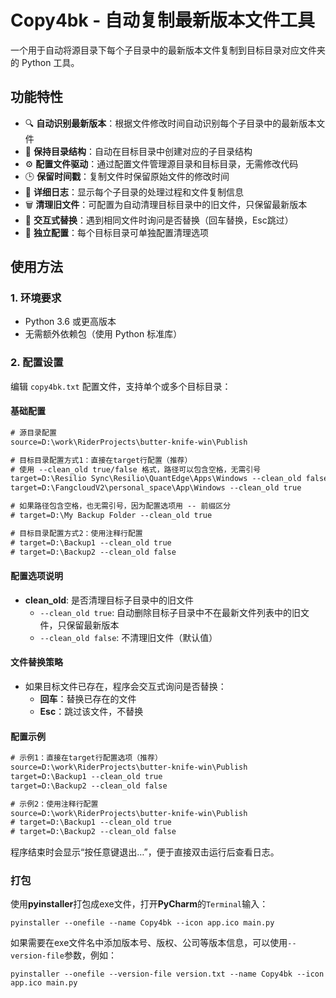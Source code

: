 # Copy4bk - 自动复制最新版本文件工具

一个用于自动将源目录下每个子目录中的最新版本文件复制到目标目录对应文件夹的 Python 工具。

## 功能特性

- 🔍 **自动识别最新版本**：根据文件修改时间自动识别每个子目录中的最新版本文件
- 📁 **保持目录结构**：自动在目标目录中创建对应的子目录结构
- ⚙️ **配置文件驱动**：通过配置文件管理源目录和目标目录，无需修改代码
- 🕒 **保留时间戳**：复制文件时保留原始文件的修改时间
- 📝 **详细日志**：显示每个子目录的处理过程和文件复制信息
- 🗑️ **清理旧文件**：可配置为自动清理目标目录中的旧文件，只保留最新版本
- 💬 **交互式替换**：遇到相同文件时询问是否替换（回车替换，Esc跳过）
- 🎯 **独立配置**：每个目标目录可单独配置清理选项

## 使用方法

### 1. 环境要求

- Python 3.6 或更高版本
- 无需额外依赖包（使用 Python 标准库）

### 2. 配置设置

编辑 `copy4bk.txt` 配置文件，支持单个或多个目标目录：

#### 基础配置

```txt
# 源目录配置
source=D:\work\RiderProjects\butter-knife-win\Publish

# 目标目录配置方式1：直接在target行配置（推荐）
# 使用 --clean_old true/false 格式，路径可以包含空格，无需引号
target=D:\Resilio Sync\Resilio\QuantEdge\Apps\Windows --clean_old false
target=D:\FangcloudV2\personal_space\App\Windows --clean_old true

# 如果路径包含空格，也无需引号，因为配置选项用 -- 前缀区分
# target=D:\My Backup Folder --clean_old true

# 目标目录配置方式2：使用注释行配置
# target=D:\Backup1 --clean_old true
# target=D:\Backup2 --clean_old false
```

#### 配置选项说明

- **clean_old**: 是否清理目标子目录中的旧文件
  - `--clean_old true`: 自动删除目标子目录中不在最新文件列表中的旧文件，只保留最新版本
  - `--clean_old false`: 不清理旧文件（默认值）

#### 文件替换策略

- 如果目标文件已存在，程序会交互式询问是否替换：
  - **回车**：替换已存在的文件
  - **Esc**：跳过该文件，不替换

#### 配置示例

```txt
# 示例1：直接在target行配置选项（推荐）
source=D:\work\RiderProjects\butter-knife-win\Publish
target=D:\Backup1 --clean_old true
target=D:\Backup2 --clean_old false

# 示例2：使用注释行配置
source=D:\work\RiderProjects\butter-knife-win\Publish
# target=D:\Backup1 --clean_old true
# target=D:\Backup2 --clean_old false
```

程序结束时会显示“按任意键退出…”，便于直接双击运行后查看日志。

### 打包

使用**pyinstaller**打包成exe文件，打开**PyCharm**的`Terminal`输入：

```shell
pyinstaller --onefile --name Copy4bk --icon app.ico main.py
```

如果需要在exe文件名中添加版本号、版权、公司等版本信息，可以使用`--version-file`参数，例如：

```shell
pyinstaller --onefile --version-file version.txt --name Copy4bk --icon app.ico main.py
```
